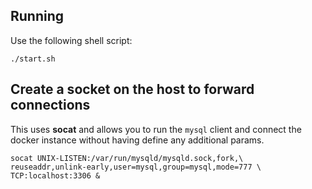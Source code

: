 ## Running

Use the following shell script:

```
./start.sh
```

## Create a socket on the host to forward connections

This uses **socat** and allows you to run the `mysql` client and connect
the docker instance without having define any additional params.

```
socat UNIX-LISTEN:/var/run/mysqld/mysqld.sock,fork,\
reuseaddr,unlink-early,user=mysql,group=mysql,mode=777 \
TCP:localhost:3306 &
```
